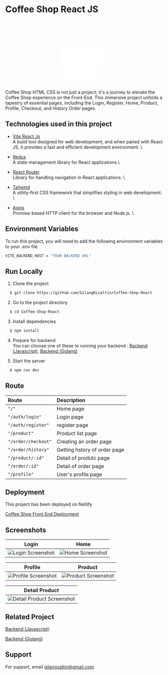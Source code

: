 # Coffee Shop React JS

<br>
<br>
<div align="center">
  <!-- <img src="https://res.cloudinary.com/doncmmfaa/image/upload/v1705476586/samples/Frame_13_ksk8wi.png" alt="Logo" width="340" height="150"/> -->
  <svg xmlns="http://www.w3.org/2000/svg" width="340" height="150" viewBox="0 0 28 26" fill="none">
    <path d="M23 8H1C0.734784 8 0.48043 8.10536 0.292893 8.29289C0.105357 8.48043 0 8.73478 0 9V15C0.00298857 16.7025 0.367076 18.385 1.06822 19.9364C1.76937 21.4878 2.79163 22.8728 4.0675 24H1C0.734784 24 0.48043 24.1054 0.292893 24.2929C0.105357 24.4804 0 24.7348 0 25C0 25.2652 0.105357 25.5196 0.292893 25.7071C0.48043 25.8946 0.734784 26 1 26H23C23.2652 26 23.5196 25.8946 23.7071 25.7071C23.8946 25.5196 24 25.2652 24 25C24 24.7348 23.8946 24.4804 23.7071 24.2929C23.5196 24.1054 23.2652 24 23 24H19.9325C21.464 22.6426 22.6254 20.9182 23.3075 18.9888C24.5776 18.9105 25.7701 18.3509 26.642 17.424C27.5139 16.497 27.9995 15.2725 28 14V13C28 11.6739 27.4732 10.4021 26.5355 9.46447C25.5979 8.52678 24.3261 8 23 8ZM26 14C25.9996 14.647 25.79 15.2765 25.4025 15.7946C25.015 16.3127 24.4705 16.6917 23.85 16.875C23.9491 16.2549 23.9993 15.628 24 15V10.1725C24.5848 10.3792 25.0911 10.7621 25.4492 11.2685C25.8074 11.7749 25.9998 12.3798 26 13V14ZM11 5V1C11 0.734784 11.1054 0.48043 11.2929 0.292893C11.4804 0.105357 11.7348 0 12 0C12.2652 0 12.5196 0.105357 12.7071 0.292893C12.8946 0.48043 13 0.734784 13 1V5C13 5.26522 12.8946 5.51957 12.7071 5.70711C12.5196 5.89464 12.2652 6 12 6C11.7348 6 11.4804 5.89464 11.2929 5.70711C11.1054 5.51957 11 5.26522 11 5ZM15 5V1C15 0.734784 15.1054 0.48043 15.2929 0.292893C15.4804 0.105357 15.7348 0 16 0C16.2652 0 16.5196 0.105357 16.7071 0.292893C16.8946 0.48043 17 0.734784 17 1V5C17 5.26522 16.8946 5.51957 16.7071 5.70711C16.5196 5.89464 16.2652 6 16 6C15.7348 6 15.4804 5.89464 15.2929 5.70711C15.1054 5.51957 15 5.26522 15 5ZM7 5V1C7 0.734784 7.10536 0.48043 7.29289 0.292893C7.48043 0.105357 7.73478 0 8 0C8.26522 0 8.51957 0.105357 8.70711 0.292893C8.89464 0.48043 9 0.734784 9 1V5C9 5.26522 8.89464 5.51957 8.70711 5.70711C8.51957 5.89464 8.26522 6 8 6C7.73478 6 7.48043 5.89464 7.29289 5.70711C7.10536 5.51957 7 5.26522 7 5Z" fill="white"/>
  </svg>
</div>
<br>
<br>
Coffee Shop HTML CSS is not just a project; it's a journey to elevate the Coffee Shop experience on the Front-End. This immersive project unfolds a tapestry of essential pages, including the Login, Register, Home, Product, Profile, Checkout, and History Order pages.

## Technologies used in this project

- [Vite React Js](https://vitejs.dev/guide/) \
  A build tool designed for web development, and when paired with React JS, it provides a fast and efficient development environment. \

- [Redux](https://react-redux.js.org/introduction/getting-started) \
  A state management library for React applications.\

- [React Router](https://reactrouter.com/en/main/start/overview) \
  Library for handling navigation in React applications. \

- [Tailwind](https://tailwindcss.com/docs/installation) \
  A utility-first CSS framework that simplifies styling in web development. \

- [Axios](https://axios-http.com/docs/intro) \
  Promise-based HTTP client for the browser and Node.js. \

## Environment Variables

To run this project, you will need to add the following environment variables to your .env file

```bash
VITE_BACKEND_HOST = "YOUR BACKEND URL"
```

## Run Locally

1. Clone the project

```bash
  $ git clone https://github.com/GilangRizaltin/Coffee-Shop-React
```

2. Go to the project directory

```bash
  $ cd Coffee-Shop-React
```

3. Install dependencies

```bash
  $ npm install
```

4. Prepare for backend \
   You can choose one of these to running your backend : [Backend (Javascript)](https://github.com/GilangRizaltin/CoffeeShop), [Backend (Golang)](https://github.com/GilangRizaltin/backend-golang)

5. Start the server

```bash
  $ npm run dev
```

## Route

| Route               | Description                  |
| :------------------ | :--------------------------- |
| `"/"`               | Home page                    |
| `"/auth/login"`     | Login page                   |
| `"/auth/register"`  | register page                |
| `"/product"`        | Product list page            |
| `"/order/checkout"` | Creating an order page       |
| `"/order/history"`  | Getting hstory of order page |
| `"/product/:id"`    | Detail of produtc page       |
| `"/order/:id"`      | Detail of order page         |
| `"/profile"`        | User's profile page          |

## Deployment

This project has been deployed on Netlify

[Coffee Shop Front End Deployment](https://master--coffeeshop-gilang.netlify.app/)

## Screenshots

| Login                                                                                                                        | Home                                                                                                                       |
| ---------------------------------------------------------------------------------------------------------------------------- | -------------------------------------------------------------------------------------------------------------------------- |
| ![Login Screenshot](https://res.cloudinary.com/doncmmfaa/image/upload/v1705515214/Coffee%20Shop/login-coffeeshop_nv1odl.png) | ![Home Screenshot](https://res.cloudinary.com/doncmmfaa/image/upload/v1705515213/Coffee%20Shop/home-coffeeshop_dbk8a0.png) |

| Profile                                                                                                                          | Product                                                                                                                          |
| -------------------------------------------------------------------------------------------------------------------------------- | -------------------------------------------------------------------------------------------------------------------------------- |
| ![Profile Screenshot](https://res.cloudinary.com/doncmmfaa/image/upload/v1705515209/Coffee%20Shop/profile-coffeeshop_vibg7i.png) | ![Product Screenshot](https://res.cloudinary.com/doncmmfaa/image/upload/v1705515210/Coffee%20Shop/product-coffeeshop_hpiwsp.png) |

| Detail Product                                                                                                                                 |
| ---------------------------------------------------------------------------------------------------------------------------------------------- |
| ![Detail Product Screenshot](https://res.cloudinary.com/doncmmfaa/image/upload/v1705515210/Coffee%20Shop/product-detail-coffeeshop_yrn2sh.png) |

## Related Project

[Backend (Javascript)](https://github.com/GilangRizaltin/CoffeeShop)

[Backend (Golang)](https://github.com/GilangRizaltin/backend-golang)

## Support

For support, email gilangzaltin@gmail.com
